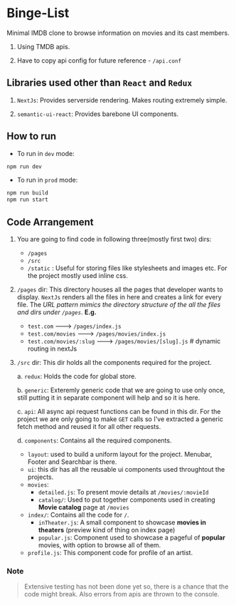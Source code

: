 # Binge-List

Minimal IMDB clone to browse information on movies and its cast members.

1. Using TMDB apis.

1. Have to copy api config for future reference - `/api.conf`

## Libraries used other than `React` and `Redux`

1. `NextJs`: Provides serverside rendering. Makes routing extremely simple.

2. `semantic-ui-react`: Provides barebone UI components.

## How to run

- To run in `dev` mode:

```bash
npm run dev
```

- To run in `prod` mode:

```bash
npm run build
npm run start
```

## Code Arrangement

1.  You are going to find code in following three(mostly first two) dirs:

    - `/pages`
    - `/src`
    - `/static` : Useful for storing files like stylesheets and images etc. For the project mostly used inline css.

2.  `/pages` dir:
    This directory houses all the pages that developer wants to display. `NextJs` renders all the files in here and creates a link for every file. The *URL pattern mimics the directory structure of the all the files and dirs under `/pages`*.
    **E.g.**

    - `test.com` ---> `/pages/index.js`
    - `test.com/movies` ---> `/pages/movies/index.js`
    - `test.com/movies/:slug` ---> `/pages/movies/[slug].js` # dynamic routing in nextJs

3.  `/src` dir: This dir holds all the components required for the project.

    a. `redux`: Holds the code for global store.

    b. `generic`: Exteremly generic code that we are going to use only once, still putting it in separate component will help and so it is here.

    c. `api`: All async api request functions can be found in this dir. For the project we are only going to make `GET` calls so I've extracted a generic fetch method and reused it for all other requests.

    d. `components`: Contains all the required components.

    - `layout`: used to build a uniform layout for the project. Menubar, Footer and Searchbar is there.
    - `ui`: this dir has all the reusable ui components used throughtout the projects.
    - `movies`:
      - `detailed.js`: To present movie details at `/movies/:movieId`
      - `catalog/`: Used to put together components used in creating **Movie catalog** page at `/movies`
    - `index/`: Contains all the code for `/`.
      - `inTheater.js`: A small component to showcase **movies in theaters** (preview kind of thing on index page)
      - `popular.js`: Component used to showcase a pageful of **popular** movies, with option to browse all of them.
    - `profile.js`: This component code for profile of an artist.

### Note

> Extensive testing has not been done yet so, there is a chance that the code might break. Also errors from apis are thrown to the console.

